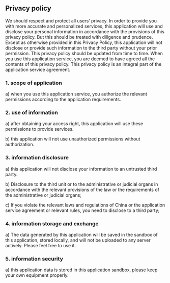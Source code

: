 ## Privacy policy

We should respect and protect all users’ privacy. In order to provide you with more accurate and personalized services, this application will use and disclose your personal information in accordance with the provisions of this privacy policy. But this should be treated with diligence and prudence. Except as otherwise provided in this Privacy Policy, this application will not disclose or provide such information to the third party without your prior permission. This privacy policy should be updated from time to time. When you use this application service, you are deemed to have agreed all the contents of this privacy policy. This privacy policy is an integral part of the application service agreement.

### 1. scope of application
a) when you use this application service, you authorize the relevant permissions according to the application requirements.

### 2. use of information

a) after obtaining your access right, this application will use these permissions to provide services.

b) this application will not use unauthorized permissions without authorization.

### 3. information disclosure

a) this application will not disclose your information to an untrusted third party.

b) Disclosure to the third unit or to the administrative or judicial organs in accordance with the relevant provisions of the law or the requirements of the administrative or judicial organs;

c) If you violate the relevant laws and regulations of China or the application service agreement or relevant rules, you need to disclose to a third party;

### 4. information storage and exchange

a) The data generated by this application will be saved in the sandbox of this application, stored locally, and will not be uploaded to any server actively. Please feel free to use it.

### 5. information security 

a) this application data is stored in this application sandbox, please keep your own equipment properly.
